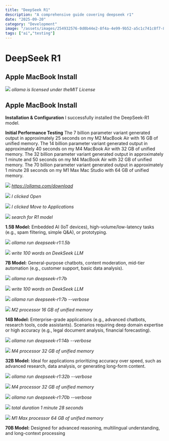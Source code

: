 ```yaml
---
title: "DeepSeek R1"
description: "A comprehensive guide covering deepseek r1"
date: "2025-09-20"
category: "Development"
image: "/assets/images/254932576-0d0b44e2-8f4a-4e99-9b52-a5c1c741c8f7-844x844.png"
tags: ["ai","testing"]
---
```


# DeepSeek R1

## Apple MacBook Install

![](/assets/images/ollamadeepsekr1applemacbookinstall/254932576-0d0b44e2-8f4a-4e99-9b52-a5c1c741c8f7-844x844.png)
*ollama is licensed under theMIT License*


## Apple MacBook Install

**Installation & Configuration**
I successfully installed the DeepSeek-R1 model.

**Initial Performance Testing**
The 7 billion parameter variant generated output in approximately 25 seconds on my M2 MacBook Air with 16 GB of unified memory.
The 14 billion parameter variant generated output in approximately 40 seconds on my M4 MacBook Air with 32 GB of unified memory.
The 32 billion parameter variant generated output in approximately 1 minute and 50 seconds on my M4 MacBook Air with 32 GB of unified memory.
The 70 billion parameter variant generated output in approximately 1 minute 28 seconds on my M1 Max Mac Studio with 64 GB of unified memory.

![](/assets/images/ollamadeepsekr1applemacbookinstall/screenshot202025-05-2320at2012.49.15e280afpm-2136x772.png)
*https://ollama.com/download*

![](/assets/images/ollamadeepsekr1applemacbookinstall/screenshot202025-05-2320at2012.51.16e280afpm-1108x688.png)
*I clicked Open*

![](/assets/images/ollamadeepsekr1applemacbookinstall/screenshot202025-05-2320at2012.51.23e280afpm-1060x604.png)
*I clicked Move to Applications*

![](/assets/images/ollamadeepsekr1applemacbookinstall/screenshot202025-05-2320at201.00.00e280afpm-2136x1162.png)
*search for R1 model*

**1.5B Model:**
Embedded AI (IoT devices), high-volume/low-latency tasks (e.g., spam filtering, simple Q&A), or prototyping.

![](/assets/images/ollamadeepsekr1applemacbookinstall/screenshot202025-05-2320at2012.59.00e280afpm-1144x342.png)
*ollama run deepseek-r1:1.5b*

![](/assets/images/ollamadeepsekr1applemacbookinstall/screenshot202025-05-2320at201.01.50e280afpm-1140x746.png)
*write 100 words on DeekSeek LLM*

**7B Model:**
General-purpose chatbots, content moderation, mid-tier automation (e.g., customer support, basic data analysis).

![](/assets/images/ollamadeepsekr1applemacbookinstall/screenshot202025-05-2320at201.04.25e280afpm-1138x294.png)
*ollama run deepseek-r1:7b*

![](/assets/images/ollamadeepsekr1applemacbookinstall/screenshot202025-05-2320at201.06.38e280afpm-1132x736.png)
*write 100 words on DeekSeek LLM*

![](/assets/images/ollamadeepsekr1applemacbookinstall/screenshot202025-05-2320at201.31.24e280afpm-1110x746.png)
*ollama run deepseek-r1:7b --verbose*

![](/assets/images/ollamadeepsekr1applemacbookinstall/screenshot202025-05-2320at201.29.57e280afpm-1748x1544.png)
*M2 processor 16 GB of unified memory*

**14B Model:**
Enterprise-grade applications (e.g., advanced chatbots, research tools, code assistants).
Scenarios requiring deep domain expertise or high accuracy (e.g., legal document analysis, financial forecasting).

![](/assets/images/ollamadeepsekr1applemacbookinstall/501048925-1408883290959735-9110886994771392643-n-1140x746.png)
*ollama run deepseek-r1:14b --verbose*

![](/assets/images/ollamadeepsekr1applemacbookinstall/494814422-1859512331511522-7881506198410234900-n-1932x1528.png)
*M4 processor 32 GB of unified memory*

**32B Model:**
Ideal for applications prioritizing accuracy over speed, such as advanced research, data analysis, or generating long-form content.

![](/assets/images/ollamadeepsekr1applemacbookinstall/494362500-1880696412691727-7219409545231194829-n-1138x738.png)
*ollama run deepseek-r1:32b --verbose*

![](/assets/images/ollamadeepsekr1applemacbookinstall/494822610-2106330209879656-3127600083050725665-n-1938x1534.png)
*M4 processor 32 GB of unified memory*

![](/assets/images/ollamadeepsekr1applemacbookinstall/screenshot202025-06-2820at2011.34.0420am-587x373.png)
*ollama run deepseek-r1:70b --verbose*

![](/assets/images/ollamadeepsekr1applemacbookinstall/screenshot202025-06-2820at2012.33.1520pm-586x371.png)
*total duration 1 minute 28 seconds*

![](/assets/images/ollamadeepsekr1applemacbookinstall/screenshot202025-06-2820at2012.32.5520pm-895x767.png)
*M1 Max processor 64 GB of unified memory*

**70B Model:**
Designed for advanced reasoning, multilingual understanding, and long-context processing
